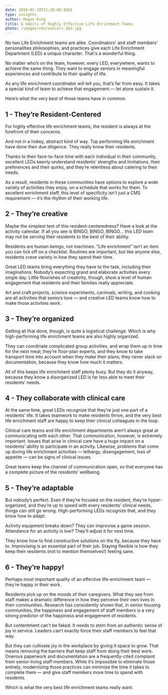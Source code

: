 ```yaml
---
date: 2019-02-19T21:26:00.956Z
type: insights
author: Megan King
title: 6 Habits of Highly Effective Life Enrichment Teams
photo: /images/cms/seniors-2b3.jpg
---
```

No two Life Enrichment teams are alike. Coordinators' and staff members' personalities philosophies, and practices give each Life Enrichment Department (LED) a unique character. That's a wonderful thing. 

 No matter who’s on the team, however, every LED, everywhere, wants to achieve the same thing. They want to engage seniors in meaningful experiences and contribute to their quality of life. 

As any life enrichment coordinator will tell you, that’s far from easy. It takes a special kind of team to achieve that engagement — let alone sustain it. 

Here’s what the very best of those teams have in common.

## 1 - They’re Resident-Centered

 For highly effective life enrichment teams, the resident is always at the forefront of their concerns. 

And not in a hokey, abstract kind of way. Top performing life enrichment have done their due diligence. They really know their residents. 

Thanks to their face-to-face time with each individual in their community, excellent LEDs keenly understand residents’ strengths and limitations, their preferences and their quirks, and they’re relentless about catering to their needs. 

As a result, residents in these communities have options to explore a wide variety of activities they enjoy, on a schedule that works for them. To excellent enrichment staff, this level of specificity isn’t just a CMS requirement — it’s the rhythm of their working life. 

## 2 - They’re creative

Maybe the simplest test of this resident-centeredness? Have a look at the activity calendar. If all you see is BINGO, BINGO, BINGO… this LED team may not be serving their residents to the best of their ability.

Residents are human beings, not machines. “Life enrichment” isn’t an item you can tick off on a checklist. Routines are important, but like anyone else, residents crave variety in how they spend their time. 

Great LED teams bring everything they have to the task, including their imaginations. Nobody’s expecting grand and elaborate activities every single day. Little flourishes of creativity, though, show a level of human engagement that residents and their families really appreciate.

Art and craft projects, science experiments, carnivals, writing, and cooking are all activities that seniors love — and creative LED teams know how to make those activities work. 

## 3 - They’re organized

 Getting all that done, though, is quite a logistical challenge. Which is why high-performing life enrichment teams are also highly organized.

They can coordinate complicated group activities, and wrap them up in time for the next meal; they’re floor-plan experts, and they know to take transport time into account when they make their plans; they never slack on documentation, because they know how much it matters. 

All of this keeps life enrichment staff plenty busy. But they do it anyway, because they know a disorganized LED is far less able to meet their residents’ needs. 

## 4 - They collaborate with clinical care

At the same time, great LEDs recognize that they’re just one part of a residents’ life. It takes teamwork to make residents thrive, and the very best life enrichment staff are happy to keep their clinical colleagues in the loop.

Clinical care teams and life enrichment departments aren’t always great at communicating with each other. That communication, however, is extremely important.  Issues that arise in clinical care have a huge impact on a residents’ ability to participate in an activity. Likewise, problems that come up during life enrichment activities — lethargy, disengagement, loss of appetite — can be signs of clinical issues. 

Great teams keep the channel of communication open, so that everyone has a complete picture of the residents’ wellbeing.  

## 5 - They’re adaptable

But nobody’s perfect. Even if they’re focused on the resident, they’re hyper-organized, and they’re up to speed with every residents’ clinical needs, things can still go wrong. High-performing LEDs recognize that, and they know how to adapt.

Activity equipment breaks down? They can improvise a game session. Attendance for an activity is low? They’ll adjust it for next time. 

They know how to find constructive solutions on the fly, because they have to. Improvising is an essential part of their job. Staying flexible is how they keep their residents (not to mention themselves!) feeling sane. 

## 6 - They’re happy!

Perhaps most important quality of an effective life-enrichment team — they’re happy in their work.

Residents pick up on the moods of their caregivers. What they see from staff makes a dramatic difference in how they perceive their own lives in their communities. Research has consistently shown that, in senior housing communities, the happiness and engagement of staff members is a very strong predictor of the happiness and engagement of residents.

But contentment can’t be faked. It needs to stem from an authentic sense of joy in service. Leaders can’t exactly force their staff members to feel that way. 

But they can cultivate joy in the workplace by giving it space to grow. That means removing the barriers that keep staff from doing their best work. Onerous paperwork and documentation are a frequently-cited complaint from senior-living staff members. While it’s impossible to eliminate those entirely, modernizing those practices can minimize the time it takes to complete them — and give staff members more time to spend with residents. 

Which is what the very best life enrichment teams really want.
